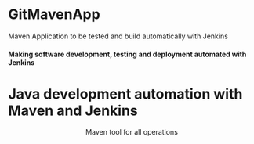 # GitMavenApp
Maven Application to be tested and build automatically with Jenkins
<h4>Making software development, testing and deployment automated with Jenkins</h4>
<h1>Java development automation with Maven and Jenkins</h1>
<center>Maven tool for all operations</center>
